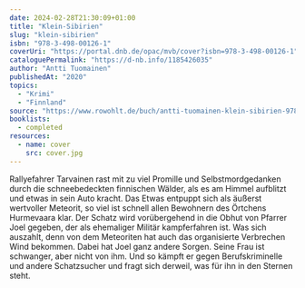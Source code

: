 ```yaml
---
date: 2024-02-28T21:30:09+01:00
title: "Klein-Sibirien"
slug: "klein-sibirien"
isbn: "978-3-498-00126-1"
coverUri: "https://portal.dnb.de/opac/mvb/cover?isbn=978-3-498-00126-1"
cataloguePermalink: "https://d-nb.info/1185426035"
author: "Antti Tuomainen"
publishedAt: "2020"
topics:
  - "Krimi"
  - "Finnland"
source: "https://www.rowohlt.de/buch/antti-tuomainen-klein-sibirien-9783499001468"
booklists:
  - completed
resources:
  - name: cover
    src: cover.jpg
---
```

Rallyefahrer Tarvainen rast mit zu viel Promille und Selbstmordgedanken durch 
die schneebedeckten finnischen Wälder, als es am Himmel aufblitzt und etwas in 
sein Auto kracht. Das Etwas entpuppt sich als äußerst wertvoller Meteorit, so 
viel ist schnell allen Bewohnern des Örtchens Hurmevaara klar. Der Schatz wird 
vorübergehend in die Obhut von Pfarrer Joel gegeben, der als ehemaliger Militär 
kampferfahren ist. Was sich auszahlt, denn von dem Meteoriten hat auch das 
organisierte Verbrechen Wind bekommen. Dabei hat Joel ganz andere Sorgen. Seine 
Frau ist schwanger, aber nicht von ihm. Und so kämpft er gegen Berufskriminelle 
und andere Schatzsucher und fragt sich derweil, was für ihn in den Sternen steht.